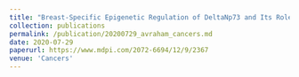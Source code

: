 ```yaml
---
title: "Breast-Specific Epigenetic Regulation of DeltaNp73 and Its Role in DNA-Damage-Response of BRCA1-Mutated Human Mammary Epithelial Cells"
collection: publications
permalink: /publication/20200729_avraham_cancers.md
date: 2020-07-29
paperurl: https://www.mdpi.com/2072-6694/12/9/2367
venue: 'Cancers'
---
```

